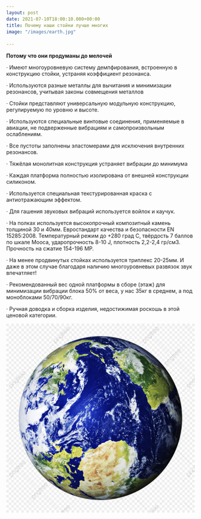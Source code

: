```yaml
---
layout: post
date: 2021-07-10T18:00:10.000+00:00
title: Почему наши стойки лучше многих
image: "/images/earth.jpg"

---
```

**Потому что они продуманы до мелочей**

· Имеют многоуровневую систему демпфирования, встроенную в конструкцию стойки, устраняя коэффициент резонанса.

· Используются разные металлы для вычитания и минимизации резонансов, учитывая законы совмещения металлов

· Стойки представляют универсальную модульную конструкцию, регулируемую по уровню и высоте.

· Используются специальные винтовые соединения, применяемые в авиации, не подверженные вибрациям и самопроизвольным ослаблениям.

· Все пустоты заполнены эластомерами для исключения внутренних резонансов.

· Тяжёлая монолитная конструкция устраняет вибрации до минимума

· Каждая платформа полностью изолирована от внешней конструкции силиконом.

· Используется специальная текстурированная краска с антиотражающим эффектом.

· Для гашения звуковых вибраций используется войлок и каучук.

· На полках используется высокопрочный композитный камень толщиной 30 и 40мм. Евростандарт качества и безопасности EN 15285:2008. Температурный режим до +280 град С, твёрдость 7 баллов по шкале Мооса, ударопрочность 8-10 J, плотность 2,2-2,4 гр/см3. Прочность на сжатие 154-196 MP.

· На менее продвинутых стойках используется триплекс 20-25мм. И даже в этом случае благодаря наличию многоуровневых развязок звук впечатляет!

· Рекомендованный вес одной платформы в сборе (этаж) для минимизации вибрации блока 50% от веса, у нас 35кг в среднем, а под моноблоками 50/70/90кг.

· Ручная доводка и сборка изделия, недостижимая роскошь в этой ценовой категории.

![](/images/earth.jpg)